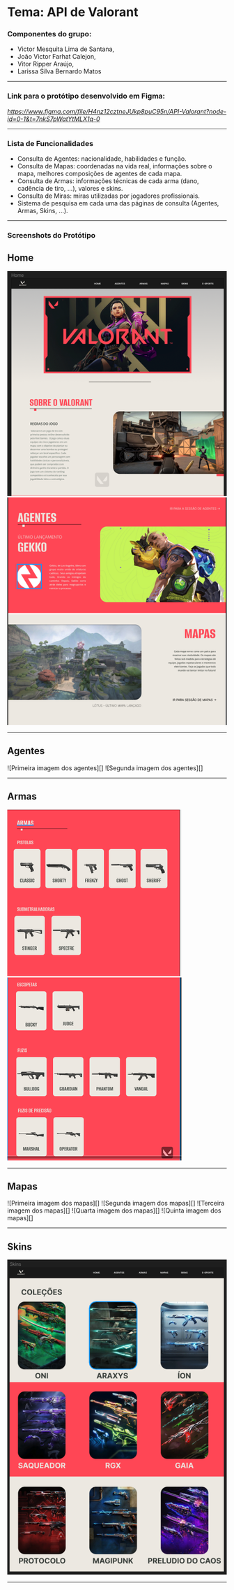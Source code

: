 # **Tema: API de Valorant**
### Componentes do grupo: 
* Victor Mesquita Lima de Santana, 
* João Victor Farhat Calejon, 
* Vitor Ripper Araújo, 
* Larissa Silva Bernardo Matos
***
### Link para o protótipo desenvolvido em Figma: 

*https://www.figma.com/file/H4nz12cztneJUkp8puC95n/API-Valorant?node-id=0-1&t=7nkS7pWatYtMLX1q-0*

***
### Lista de Funcionalidades

* Consulta de Agentes: nacionalidade, habilidades e função.
* Consulta de Mapas: coordenadas na vida real, informações sobre o mapa, melhores composições de agentes de cada mapa.
* Consulta de Armas: informações técnicas de cada arma (dano, cadência de tiro, ...), valores e skins.
* Consulta de Miras: miras utilizadas por jogadores profissionais.
* Sistema de pesquisa em cada uma das páginas de consulta (Agentes, Armas, Skins, ...).
***
### Screenshots do Protótipo

## Home
![Primeira imagem da home](/assets/home-1.png)
![Segunda imagem da home](/assets/home-2.png)
***

## Agentes
![Primeira imagem dos agentes][]
![Segunda imagem dos agentes][]
***

## Armas
![Primeira imagem das armas](/assets/armas-1.PNG)
![Segunda imagem das armas](/assets/armas-2.PNG)
***

## Mapas
![Primeira imagem dos mapas][]
![Segunda imagem dos mapas][]
![Terceira imagem dos mapas][]
![Quarta imagem dos mapas][]
![Quinta imagem dos mapas][]
***

## Skins
![Imagem das skins](/assets/skins.png)
***

